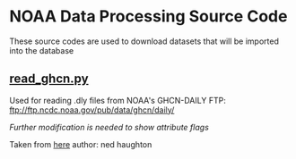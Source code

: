 # NOAA Data Processing Source Code

These source codes are used to download datasets that will be imported into the database

## [read_ghcn.py](https://github.com/climatologia-UPRM/data-processing/blob/master/noaa/climate/read_ghcn.py)

Used for reading .dly files from NOAA's GHCN-DAILY FTP: ftp://ftp.ncdc.noaa.gov/pub/data/ghcn/daily/

*Further modification is needed to show attribute flags*

Taken from [here](https://superuser.com/questions/1303531/open-dly-file-ghcn-noaa-data-for-analysis) author: ned haughton
